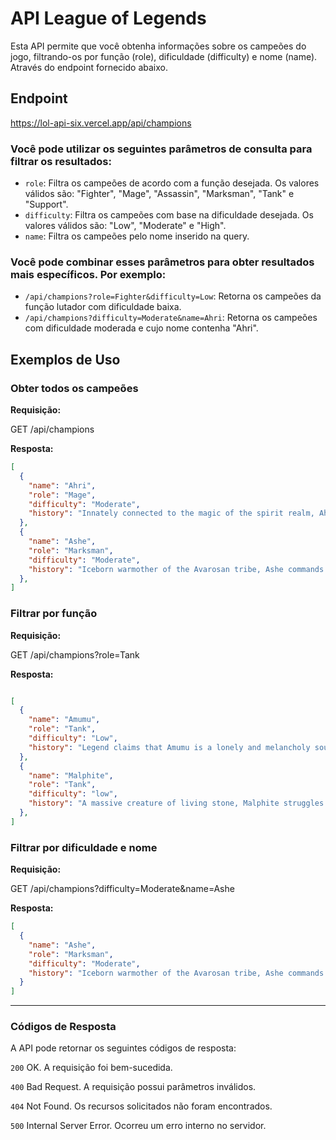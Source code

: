 # API League of Legends

Esta API permite que você obtenha informações sobre os campeões do jogo, filtrando-os por função (role), dificuldade (difficulty) e nome (name). Através do endpoint fornecido abaixo.

## Endpoint

https://lol-api-six.vercel.app/api/champions

### Você pode utilizar os seguintes parâmetros de consulta para filtrar os resultados:

- `role`: Filtra os campeões de acordo com a função desejada. Os valores válidos são: "Fighter", "Mage", "Assassin", "Marksman", "Tank" e "Support".
- `difficulty`: Filtra os campeões com base na dificuldade desejada. Os valores válidos são: "Low", "Moderate" e "High".
- `name`: Filtra os campeões pelo nome inserido na query.

### Você pode combinar esses parâmetros para obter resultados mais específicos. Por exemplo:

- `/api/champions?role=Fighter&difficulty=Low`: Retorna os campeões da função lutador com dificuldade baixa.
- `/api/champions?difficulty=Moderate&name=Ahri`: Retorna os campeões com dificuldade moderada e cujo nome contenha "Ahri".

## Exemplos de Uso

### Obter todos os campeões

**Requisição:**

GET /api/champions

**Resposta:**

```json
[
  {
    "name": "Ahri",
    "role": "Mage",
    "difficulty": "Moderate",
    "history": "Innately connected to the magic of the spirit realm, Ahri is a fox-like vastaya who can manipulate her prey's emotions and consume their essence—receiving flashes of their memory and insight from each soul she consumes. Once a powerful yet wayward predator, Ahri is now traveling the world in search of remnants of her ancestors while also trying to replace her stolen memories with ones of her own making."
  },
  {
    "name": "Ashe",
    "role": "Marksman",
    "difficulty": "Moderate",
    "history": "Iceborn warmother of the Avarosan tribe, Ashe commands the most populous horde in the north. Stoic, intelligent, and idealistic, yet uncomfortable with her role as leader, she taps into the ancestral magics of her lineage to wield a bow of True Ice. With her people's belief that she is the mythological hero Avarosa reincarnated, Ashe hopes to unify the Freljord once more by retaking their ancient, tribal lands."
  },
]
```

### Filtrar por função

**Requisição:**

GET /api/champions?role=Tank

**Resposta:**

```json

[
  {
    "name": "Amumu",
    "role": "Tank",
    "difficulty": "Low",
    "history": "Legend claims that Amumu is a lonely and melancholy soul from ancient Shurima, roaming the world in search of a friend. Doomed by an ancient curse to remain alone forever, his touch is death, his affection ruin. Those who claim to have seen him describe a living cadaver, small in stature and wrapped in creeping bandages. Amumu has inspired myths, songs, and folklore told and retold for generations—such that it is impossible to separate truth from fiction."
  },
  {
    "name": "Malphite",
    "role": "Tank",
    "difficulty": "low",
    "history": "A massive creature of living stone, Malphite struggles to impose blessed order on a chaotic world. Birthed as a servitor-shard to an otherworldly obelisk known as the Monolith, he used his tremendous elemental strength to maintain and protect his progenitor, but ultimately failed. The only survivor of the destruction that followed, Malphite now endures Runeterra's soft folk and their fluid temperaments, while struggling to find a new role worthy of the last of his kind."
  },
]

```

### Filtrar por dificuldade e nome

**Requisição:**

GET /api/champions?difficulty=Moderate&name=Ashe

**Resposta:**

```json
[
  {
    "name": "Ashe",
    "role": "Marksman",
    "difficulty": "Moderate",
    "history": "Iceborn warmother of the Avarosan tribe, Ashe commands the most populous horde in the north. Stoic, intelligent, and idealistic, yet uncomfortable with her role as leader, she taps into the ancestral magics of her lineage to wield a bow of True Ice. With her people's belief that she is the mythological hero Avarosa reincarnated, Ashe hopes to unify the Freljord once more by retaking their ancient, tribal lands."
  }
]

```
___
### Códigos de Resposta

A API pode retornar os seguintes códigos de resposta:

``200`` OK. A requisição foi bem-sucedida.

``400`` Bad Request. A requisição possui parâmetros inválidos.

``404`` Not Found. Os recursos solicitados não foram encontrados.

``500`` Internal Server Error. Ocorreu um erro interno no servidor.
